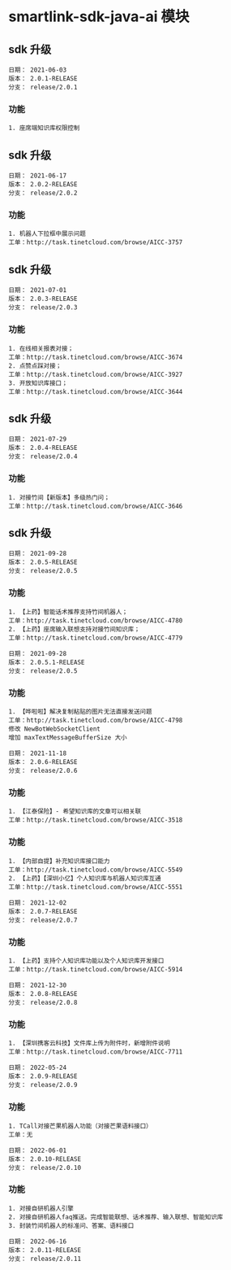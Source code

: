# smartlink-sdk-java-ai 模块

## sdk 升级

~~~~
日期： 2021-06-03
版本： 2.0.1-RELEASE
分支： release/2.0.1
~~~~

### 功能
~~~~
1. 座席端知识库权限控制
~~~~

## sdk 升级

~~~~
日期： 2021-06-17
版本： 2.0.2-RELEASE
分支： release/2.0.2
~~~~

### 功能
~~~~
1. 机器人下拉框中展示问题
工单：http://task.tinetcloud.com/browse/AICC-3757
~~~~


## sdk 升级

~~~~
日期： 2021-07-01
版本： 2.0.3-RELEASE
分支： release/2.0.3
~~~~

### 功能
~~~~
1. 在线相关报表对接；
工单：http://task.tinetcloud.com/browse/AICC-3674
2. 点赞点踩对接；
工单：http://task.tinetcloud.com/browse/AICC-3927
3. 开放知识库接口；
工单：http://task.tinetcloud.com/browse/AICC-3644
~~~~


## sdk 升级

~~~~
日期： 2021-07-29
版本： 2.0.4-RELEASE
分支： release/2.0.4
~~~~

### 功能
~~~~
1. 对接竹间【新版本】多级热门问；
工单：http://task.tinetcloud.com/browse/AICC-3646
~~~~


## sdk 升级

~~~~
日期： 2021-09-28
版本： 2.0.5-RELEASE
分支： release/2.0.5
~~~~

### 功能
~~~~
1. 【上药】智能话术推荐支持竹间机器人；
工单：http://task.tinetcloud.com/browse/AICC-4780
2. 【上药】座席输入联想支持对接竹间知识库；
工单：http://task.tinetcloud.com/browse/AICC-4779
~~~~

~~~~
日期： 2021-09-28
版本： 2.0.5.1-RELEASE
分支： release/2.0.5
~~~~

### 功能
~~~~
1. 【哗啦啦】解决复制粘贴的图片无法直接发送问题
工单：http://task.tinetcloud.com/browse/AICC-4798
修改 NewBotWebSocketClient
增加 maxTextMessageBufferSize 大小
~~~~

~~~~
日期： 2021-11-18
版本： 2.0.6-RELEASE
分支： release/2.0.6
~~~~

### 功能
~~~~
1. 【江泰保险】- 希望知识库的文章可以相关联
工单：http://task.tinetcloud.com/browse/AICC-3518
~~~~

### 功能
~~~~
1. 【内部自提】补充知识库接口能力
工单：http://task.tinetcloud.com/browse/AICC-5549
2. 【上药】【深圳小亿】个人知识库与机器人知识库互通
工单：http://task.tinetcloud.com/browse/AICC-5551
~~~~

~~~~
日期： 2021-12-02
版本： 2.0.7-RELEASE
分支： release/2.0.7
~~~~

### 功能
~~~~
1. 【上药】支持个人知识库功能以及个人知识库开发接口
工单：http://task.tinetcloud.com/browse/AICC-5914
~~~~

~~~~
日期： 2021-12-30
版本： 2.0.8-RELEASE
分支： release/2.0.8
~~~~

### 功能
~~~~
1. 【深圳携客云科技】文件库上传为附件时，新增附件说明
工单：http://task.tinetcloud.com/browse/AICC-7711
~~~~

~~~~
日期： 2022-05-24
版本： 2.0.9-RELEASE
分支： release/2.0.9
~~~~

### 功能
~~~~
1. TCall对接芒果机器人功能（对接芒果语料接口）
工单：无
~~~~

~~~~
日期： 2022-06-01
版本： 2.0.10-RELEASE
分支： release/2.0.10
~~~~

### 功能
~~~~
1. 对接自研机器人引擎
2. 对接自研机器人faq推送。完成智能联想、话术推荐、输入联想、智能知识库
3. 封装竹间机器人的标准问、答案、语料接口
~~~~

~~~~
日期： 2022-06-16
版本： 2.0.11-RELEASE
分支： release/2.0.11
~~~~
